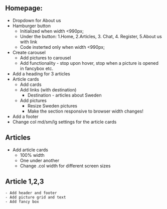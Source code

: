 ## Homepage:

-   Dropdown for About us
-   Hamburger button
    -   Initialized when width <990px;
    -   Under the button: 1.Home, 2.Articles, 3. Chat, 4. Register, 5.About us with link
    -   Code insterted only when width <990px;
-   Create carousel
    -   Add pictures to carousel
    -   Add functionality - stop upon hover, stop when a picture is opened in fancybox etc.
-   Add a heading for 3 articles
-   Article cards
    -   Add cards
    -   Add links (with destination)
        -   Destination - articles about Sweden
    -   Add pictures
        -   Resize Sweden pictures
        -   Make the section responsive to browser width changes!
-   Add a footer
-   Change col md/sm/lg settings for the article cards

## Articles

-   Add article cards
    -   100% width
    -   One under another
    -   Change .col width for different screen sizes

## Article 1,2,3

    - Add header and footer
    - Add picture grid and text
    - Add fancy box
